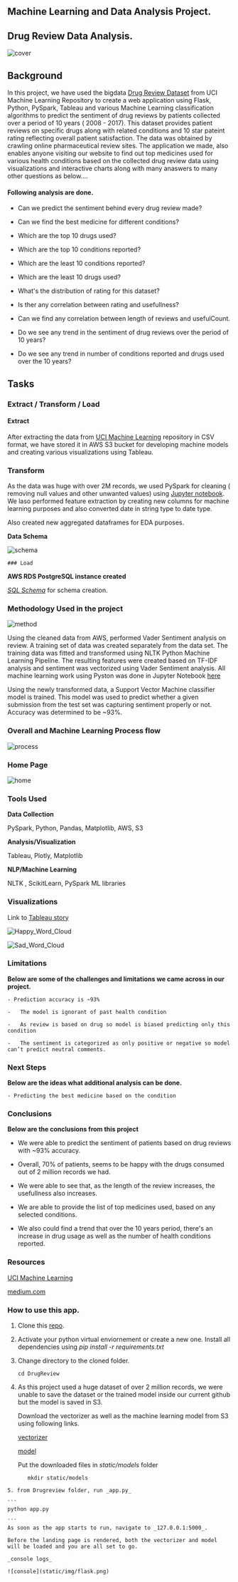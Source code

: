 ## Machine Learning and Data Analysis Project.

## Drug Review Data Analysis.

![cover](DrugReview/static/img/banner-bg.jpg)

## Background

In this project, we have used the bigdata [Drug Review Dataset](https://archive.ics.uci.edu/ml/datasets/Drug+Review+Dataset+%28Drugs.com%29) from UCI Machine Learning Repository to create a web application using Flask, Python, PySpark, Tableau and various Machine Learning classification algorithms to predict the sentiment of drug reviews by patients collected over a period of 10 years ( 2008 - 2017). This dataset provides patient reviews on specific drugs along with related conditions and 10 star pateint rating reflecting overall patient satisfaction. The data was obtained by crawling online pharmaceutical review sites. The application we made, also enables anyone visiting our website to find out top medicines used for various health conditions based on the collected drug review data using visualizations and interactive charts along with many anaswers to many other questions as below....

#### Following analysis are done.

   - Can we predict the sentiment behind every drug review made?

   - Can we find the best medicine for different conditions?

   - Which are the top 10 drugs used?
   
   - Which are the top 10 conditions reported?

   - Which are the least 10 conditions reported?

   - Which are the least 10 drugs used?

   - What's the distribution of rating for this dataset?

   - Is ther any correlation between rating and usefullness?

   - Can we find any correlation between length of reviews and usefulCount.

   - Do we see any trend in the sentiment of drug reviews over the period of 10 years?

   - Do we see any trend in number of conditions reported and drugs used over the 10 years? 

  ## Tasks
  ### Extract / Transform / Load

  #### Extract
  
  After extracting the data from [UCI Machine Learning](https://archive.ics.uci.edu/ml/datasets/Drug+Review+Dataset+%28Drugs.com%29) repository in CSV format, we have stored it in AWS S3 bucket for developing machine models and creating various visualizations using Tableau.

  ### Transform

  As the data was huge with over 2M records, we used PySpark for cleaning ( removing null values and other unwanted values) using [Jupyter notebook](DrugReview/Scripts/Data_Cleaning_EDA.ipynb). We laso performed feature extraction by creating new columns for machine learning purposes and also converted date in string type to date type.


  Also created new aggregated dataframes for EDA purposes.

  **Data Schema**
   
  ![schema](DrugReview/static/img/schema.png)

    ### Load

  **AWS RDS PostgreSQL instance created**

  _[SQL Schema](DrugReview/Scripts/schema.sql)_ for schema creation.

  ### Methodology Used in the project

  ![method](DrugReview/static/img/methodology.png)

  Using the cleaned data from AWS, performed Vader Sentiment analysis on review. A training set of data was created separately from the data set. The training data was fitted and transformed using NLTK Python Machine Learning Pipeline. The resulting features were created based on TF-IDF analysis and sentiment was vectorized using Vader Sentiment analysis. All machine learning work using Pyston was done in Jupyter Notebook [here](https://github.com/ic2019/group_project3/blob/master/DrugReview/Scripts/drug_machineLearning_revised.ipynb)

  Using the newly transformed data, a Support Vector Machine classifier model is trained. This model was used to predict whether a given submission from the test set was capturing sentiment properly or not. Accuracy was determined to be ~93%.
  
  ### Overall and Machine Learning Process flow
  
  ![process](DrugReview/static/img/process_flow.png)

  
  ### Home Page

  ![home](DrugReview/static/img/home.png)

  ### Tools Used
  
  **Data Collection**
  
  PySpark, Python, Pandas, Matplotlib, AWS, S3

  **Analysis/Visualization**

  Tableau, Plotly, Matplotlib

  **NLP/Machine Learning**

  NLTK , ScikitLearn, PySpark ML libraries

  ### Visualizations

  Link to [Tableau story](https://public.tableau.com/profile/indu.chandrasekharan#!/vizhome/drug_analysis/DrugReviewsAnalysis?publish=yes)

  ![Happy_Word_Cloud](DrugReview/static/wc_happy.png)

  ![Sad_Word_Cloud](DrugReview/static/wc_sad.png)
  
  ### Limitations

  **Below are some of the challenges and limitations we came across in our project.**

    - Prediction accuracy is ~93%

    -	The model is ignorant of past health condition

    -	As review is based on drug so model is biased predicting only this condition

    -	The sentiment is categorized as only positive or negative so model can’t predict neutral comments.


  ### Next Steps

   **Below are the ideas what additional analysis can be done.**

    - Predicting the best medicine based on the condition

  ### Conclusions
   
   **Below are the conclusions from this project**

   - We were able to predict the sentiment of patients based on drug reviews with ~93% accuracy.
   
   - Overall, 70% of patients, seems to be happy with the drugs consumed out of 2 million records we had.

   - We were able to see that, as the length of the review increases, the usefullness also increases.

   - We are able to provide the list of top medicines used, based on any selected conditions.

   - We also could find a trend that over the 10 years period, there's an increase in drug usage as well as the number of health conditions reported.

  ### Resources

  [UCI Machine Learning](https://archive.ics.uci.edu/ml/datasets/Drug+Review+Dataset+%28Drugs.com%29)

  [medium.com](https://medium.com/)
 

  ### How to use this app.

  1. Clone this [repo](https://github.com/ic2019/group_project3).

  2. Activate your python virtual enviornement or create a new one. Install all dependencies using _pip install -r requirements.txt_

  3. Change directory to the cloned folder.
     ```
     cd DrugReview
     ```
  4. As this project used a huge dataset of over 2 million records, we were unable to save the dataset or the trained model inside our current github but the model is saved in S3.
     
     Download the vectorizer as well as the machine learning model from S3 using following links.

     [vectorizer](https://icdrive1.s3.amazonaws.com/MLmodels/vectorizer.sav)
     
     [model](https://icdrive1.s3.amazonaws.com/MLmodels/drugML.sav)
     
     Put the downloaded files in _static/models_ folder

     ```        
        mkdir static/models
      ```
    5. from Drugreview folder, run _app.py_

    ```
    python app.py

    ```
    As soon as the app starts to run, navigate to _127.0.0.1:5000_.

    Before the landing page is rendered, both the vectorizer and model will be loaded and you are all set to go.

    _console logs_

    ![console](static/img/flask.png)


  
 